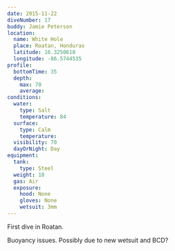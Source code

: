 ```yaml
---
date: 2015-11-22
diveNumber: 17
buddy: Jamie Peterson
location:
  name: White Hole
  place: Roatan, Honduras
  latitude: 16.3250618
  longitude: -86.5744535
profile:
  bottomTime: 35
  depth:
    max: 70
    average:
conditions:
  water:
    type: Salt
    temperature: 84
  surface:
    type: Calm
    temperature:
  visibility: 70
  dayOrNight: Day
equipment:
  tank:
    type: Steel
  weight: 10
  gas: Air
  exposure:
    hood: None
    gloves: None
    wetsuit: 3mm
---
```

First dive in Roatan.

Buoyancy issues. Possibly due to new wetsuit and BCD?
